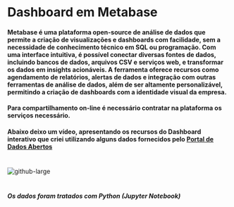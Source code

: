 # Dashboard em Metabase

#### Metabase é uma plataforma open-source de análise de dados que permite a criação de visualizações e dashboards com facilidade, sem a necessidade de conhecimento técnico em SQL ou programação. Com uma interface intuitiva, é possível conectar diversas fontes de dados, incluindo bancos de dados, arquivos CSV e serviços web, e transformar os dados em insights acionáveis. A ferramenta oferece recursos como agendamento de relatórios, alertas de dados e integração com outras ferramentas de análise de dados, além de ser altamente personalizável, permitindo a criação de dashboards com a identidade visual da empresa.

#### Para compartilhamento on-line é necessário contratar na plataforma os serviços necessário.

#### Abaixo deixo um vídeo, apresentando os recursos do Dashboard interativo que criei utilizando alguns dados fornecidos pelo [Portal de Dados Abertos](https://dados.gov.br/home)
#

![github-large](https://github.com/ncnilton/metabase/blob/main/Metabase.gif)
#
##### Os dados foram tratados com Python (Jupyter Notebook)
